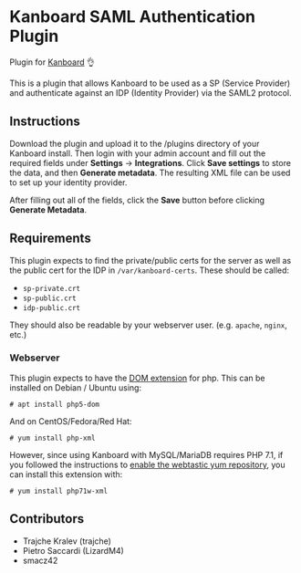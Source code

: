 # Kanboard SAML Authentication Plugin

Plugin for [Kanboard](https://github.com/fguillot/kanboard) :ok_hand:

This is a plugin that allows Kanboard to be used as a SP (Service Provider) and authenticate against an IDP (Identity Provider) via the SAML2 protocol.

## Instructions
Download the plugin and upload it to the /plugins directory of your Kanboard install. Then login with your admin account and fill out the required fields under **Settings** → **Integrations**. Click **Save settings** to store the data, and then **Generate metadata**. The resulting XML file can be used to set up your identity provider.

After filling out all of the fields, click the **Save** button before clicking **Generate Metadata**.

## Requirements

This plugin expects to find the private/public certs for the server as well as the public cert for the IDP in `/var/kanboard-certs`. These should be called:

* `sp-private.crt`
* `sp-public.crt`
* `idp-public.crt`

They should also be readable by your webserver user. (e.g. `apache`, `nginx`, etc.)

### Webserver

This plugin expects to have the [DOM extension](https://secure.php.net/en/dom) for php. This can be installed on Debian / Ubuntu using:

```
# apt install php5-dom
```

And on CentOS/Fedora/Red Hat:

```
# yum install php-xml
```

However, since using Kanboard with MySQL/MariaDB requires PHP 7.1, if you followed the instructions to [enable the webtastic yum repository](https://www.vultr.com/docs/how-to-install-kanboard-on-centos-7), you can install this extension with:

```
# yum install php71w-xml
```

## Contributors
* Trajche Kralev (trajche)
* Pietro Saccardi (LizardM4)
* smacz42
